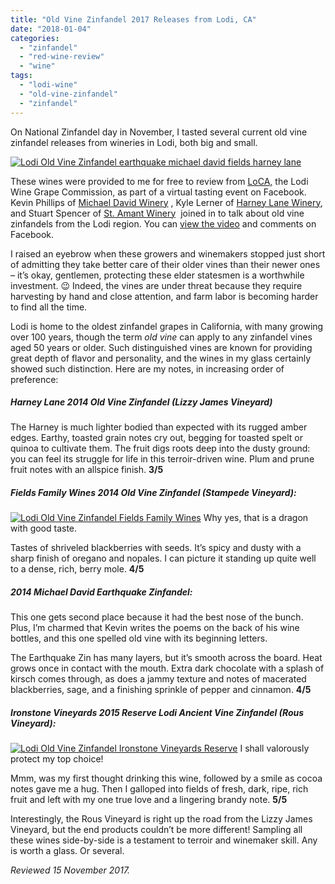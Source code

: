 ```yaml
---
title: "Old Vine Zinfandel 2017 Releases from Lodi, CA"
date: "2018-01-04"
categories:
  - "zinfandel"
  - "red-wine-review"
  - "wine"
tags:
  - "lodi-wine"
  - "old-vine-zinfandel"
  - "zinfandel"
---
```


On National Zinfandel day in November, I tasted several current old vine zinfandel releases from wineries in Lodi, both big and small.

[![Lodi Old Vine Zinfandel earthquake michael david fields harney lane](http://s3.amazonaws.com/thegourmez-wpmedia/2018/01/Lodi_Zin_003-500x342.jpg)](http://s3.amazonaws.com/thegourmez-wpmedia/2018/01/Lodi_Zin_003.jpg)

These wines were provided to me for free to review from [LoCA,](http://www.lodiwine.com/) the Lodi Wine Grape Commission, as part of a virtual tasting event on Facebook. Kevin Phillips of [Michael David Winery](https://www.facebook.com/MichaelDavidWinery/) , Kyle Lerner of [Harney Lane Winery](https://www.facebook.com/harneylane/), and Stuart Spencer of [St. Amant Winery](https://www.facebook.com/stamantwine/)  joined in to talk about old vine zinfandels from the Lodi region. You can [view the video](https://www.facebook.com/LodiWine/videos/10154850430205800/) and comments on Facebook.

I raised an eyebrow when these growers and winemakers stopped just short of admitting they take better care of their older vines than their newer ones – it’s okay, gentlemen, protecting these elder statesmen is a worthwhile investment. 😉 Indeed, the vines are under threat because they require harvesting by hand and close attention, and farm labor is becoming harder to find all the time.

Lodi is home to the oldest zinfandel grapes in California, with many growing over 100 years, though the term _old vine_ can apply to any zinfandel vines aged 50 years or older. Such distinguished vines are known for providing great depth of flavor and personality, and the wines in my glass certainly showed such distinction. Here are my notes, in increasing order of preference:

##### Harney Lane 2014 Old Vine Zinfandel (Lizzy James Vineyard)

The Harney is much lighter bodied than expected with its rugged amber edges. Earthy, toasted grain notes cry out, begging for toasted spelt or quinoa to cultivate them. The fruit digs roots deep into the dusty ground: you can feel its struggle for life in this terroir-driven wine. Plum and prune fruit notes with an allspice finish. **3/5**

##### Fields Family Wines 2014 Old Vine Zinfandel (Stampede Vineyard):




<div class="caption">

[![Lodi Old Vine Zinfandel Fields Family Wines](http://s3.amazonaws.com/thegourmez-wpmedia/2018/01/Lodi_Zin_001-500x500.jpg)](http://s3.amazonaws.com/thegourmez-wpmedia/2018/01/Lodi_Zin_001.jpg) Why yes, that is a dragon with good taste.</div>


Tastes of shriveled blackberries with seeds. It’s spicy and dusty with a sharp finish of oregano and nopales. I can picture it standing up quite well to a dense, rich, berry mole. **4/5**

##### 2014 Michael David Earthquake Zinfandel:

This one gets second place because it had the best nose of the bunch. Plus, I’m charmed that Kevin writes the poems on the back of his wine bottles, and this one spelled old vine with its beginning letters.

The Earthquake Zin has many layers, but it’s smooth across the board. Heat grows once in contact with the mouth. Extra dark chocolate with a splash of kirsch comes through, as does a jammy texture and notes of macerated blackberries, sage, and a finishing sprinkle of pepper and cinnamon. **4/5**

##### Ironstone Vineyards 2015 Reserve Lodi Ancient Vine Zinfandel (Rous Vineyard):




<div class="caption">

[![Lodi Old Vine Zinfandel Ironstone Vineyards Reserve](http://s3.amazonaws.com/thegourmez-wpmedia/2018/01/Lodi_Zin_002-338x500.jpg)](http://s3.amazonaws.com/thegourmez-wpmedia/2018/01/Lodi_Zin_002.jpg) I shall valorously protect my top choice!</div>


Mmm, was my first thought drinking this wine, followed by a smile as cocoa notes gave me a hug. Then I galloped into fields of fresh, dark, ripe, rich fruit and left with my one true love and a lingering brandy note. **5/5**

Interestingly, the Rous Vineyard is right up the road from the Lizzy James Vineyard, but the end products couldn’t be more different! Sampling all these wines side-by-side is a testament to terroir and winemaker skill. Any is worth a glass. Or several.

_Reviewed 15 November 2017._
